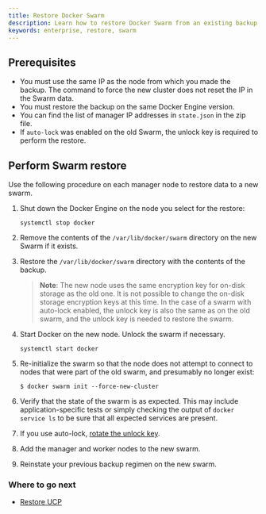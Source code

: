 ```yaml
---
title: Restore Docker Swarm
description: Learn how to restore Docker Swarm from an existing backup
keywords: enterprise, restore, swarm
---
```


## Prerequisites

-   You must use the same IP as the node from which you made the backup. The command to force the new cluster does not reset the IP in the Swarm data.
-   You must restore the backup on the same Docker Engine version.
-   You can find the list of manager IP addresses in `state.json` in the zip file.
-   If `auto-lock` was enabled on the old Swarm, the unlock key is required to perform the restore.

## Perform Swarm restore
Use the following procedure on each manager node to restore data to a new swarm.

1. Shut down the Docker Engine on the node you select for the restore:

    ```
    systemctl stop docker
    ```
2. Remove the contents of the `/var/lib/docker/swarm` directory on the new Swarm if it exists.
3. Restore the `/var/lib/docker/swarm` directory with the contents of the backup.

    > **Note**: The new node uses the same encryption key for on-disk
    > storage as the old one. It is not possible to change the on-disk storage
    > encryption keys at this time. In the case of a swarm with auto-lock enabled,
    > the unlock key is also the same as on the old swarm, and the unlock key is
    > needed to restore the swarm.

4. Start Docker on the new node.  Unlock the swarm if necessary.

    ```
    systemctl start docker
    ```
5. Re-initialize the swarm so that the node does not attempt to connect to nodes that were part of the old swarm, and presumably no longer exist:

    ```
    $ docker swarm init --force-new-cluster
    ```

6.  Verify that the state of the swarm is as expected. This may include
    application-specific tests or simply checking the output of
    `docker service ls` to be sure that all expected services are present.

7.  If you use auto-lock,
    [rotate the unlock key](/engine/swarm/swarm_manager_locking.md#rotate-the-unlock-key).
8.  Add the manager and worker nodes to the new swarm.
9.  Reinstate your previous backup regimen on the new swarm.

### Where to go next

- [Restore UCP](restore-ucp.md)
